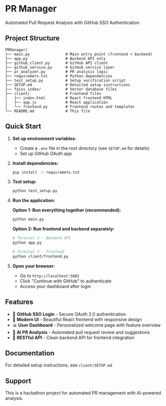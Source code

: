 # PR Manager

Automated Pull Request Analysis with GitHub SSO Authentication

## Project Structure

```
PRManager/
├── main.py                # Main entry point (frontend + backend)
├── app.py                 # Backend API only
├── github_client.py       # GitHub API client
├── github_service.py      # GitHub service layer
├── pr_analyzer.py         # PR analysis logic
├── requiremets.txt        # Python dependencies
├── test_setup.py          # Setup verification script
├── SETUP.md               # Detailed setup instructions
├── faiss_index/           # Vector database files
├── client/                # Frontend files
│   ├── index.html         # React frontend HTML
│   ├── app.js             # React application
│   └── frontend.py        # Frontend routes and templates
└── README.md              # This file
```

## Quick Start

1. **Set up environment variables:**
   - Create a `.env` file in the root directory (see `SETUP.md` for details)
   - Set up GitHub OAuth app

2. **Install dependencies:**
   ```bash
   pip install -r requiremets.txt
   ```

3. **Test setup:**
   ```bash
   python test_setup.py
   ```

4. **Run the application:**
   
   **Option 1: Run everything together (recommended):**
   ```bash
   python main.py
   ```
   
   **Option 2: Run frontend and backend separately:**
   ```bash
   # Terminal 1 - Backend API
   python app.py
   
   # Terminal 2 - Frontend
   python client/frontend.py
   ```

5. **Open your browser:**
   - Go to `http://localhost:5002`
   - Click "Continue with GitHub" to authenticate
   - Access your dashboard after login

## Features

- 🔐 **GitHub SSO Login** - Secure OAuth 2.0 authentication
- 🎨 **Modern UI** - Beautiful React frontend with responsive design
- 📊 **User Dashboard** - Personalized welcome page with feature overview
- 🤖 **AI PR Analysis** - Automated pull request review and suggestions
- 🔧 **RESTful API** - Clean backend API for frontend integration

## Documentation

For detailed setup instructions, see `client/SETUP.md`

## Support

This is a hackathon project for automated PR management with AI-powered analysis.
